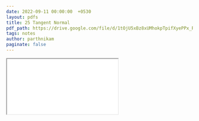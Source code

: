```yaml
---
date: 2022-09-11 00:00:00  +0530
layout: pdfs
title: 25 Tangent Normal
pdf_path: https://drive.google.com/file/d/1tOjU5xBz8xUMhokpTpifXyePPx_RMkaW/preview?usp=sharing
tags: notes
author: parthnikam
paginate: false
---
```


<iframe class="embed-pdf" src="{{ page.pdf_path }}#toolbar=0" seamless="seamless" scrolling="no" style="overflow:hidden"></iframe>
